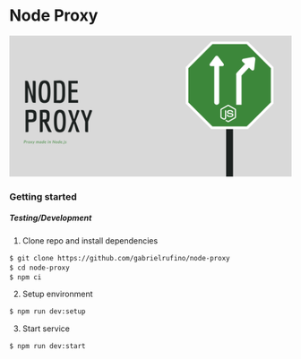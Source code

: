 # Node Proxy

![Banner](./assets/banner.png)

### Getting started

##### Testing/Development

1. Clone repo and install dependencies

```bash
$ git clone https://github.com/gabrielrufino/node-proxy
$ cd node-proxy
$ npm ci
```

2. Setup environment

```bash
$ npm run dev:setup
```

3. Start service

```bash
$ npm run dev:start
```
